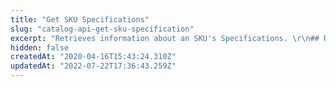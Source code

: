 ```yaml
---
title: "Get SKU Specifications"
slug: "catalog-api-get-sku-specification"
excerpt: "Retrieves information about an SKU's Specifications. \r\n## Response body example\r\n\r\n```json\r\n[\r\n    {\r\n        \"Id\": 427,\r\n        \"SkuId\": 7,\r\n        \"FieldId\": 32,\r\n        \"FieldValueId\": 131,\r\n        \"Text\": \"500g\"\r\n    },\r\n    {\r\n        \"Id\": 428,\r\n        \"SkuId\": 7,\r\n        \"FieldId\": 40,\r\n        \"FieldValueId\": 133,\r\n        \"Text\": \"A\"\r\n    }\r\n]\r\n```"
hidden: false
createdAt: "2020-04-16T15:43:24.310Z"
updatedAt: "2022-07-22T17:36:43.259Z"
---
```


